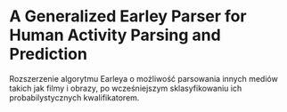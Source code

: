 # A Generalized Earley Parser for Human Activity Parsing and Prediction 
Rozszerzenie algorytmu Earleya o możliwość parsowania innych mediów takich jak filmy i obrazy, po wcześniejszym sklasyfikowaniu ich probabilystycznych kwalifikatorem.